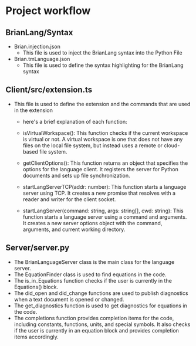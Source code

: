 # Project workflow

## BrianLang/Syntax
  - Brian.injection.json
     - This file is used to inject the BrianLang syntax into the Python File
  - Brian.tmLanguage.json
      - This file is used to define the syntax highlighting for the BrianLang syntax

## Client/src/extension.ts
  - This file is used to define the extension and the commands that are used in the extension
      - here's a brief explanation of each function:

      - isVirtualWorkspace(): This function checks if the current workspace is virtual or not. A virtual workspace is one that does not have any files on the local file system, but instead uses a remote or cloud-based file system.

      - getClientOptions(): This function returns an object that specifies the options for the language client. It registers the server for Python documents and sets up file synchronization.

      - startLangServerTCP(addr: number): This function starts a language server using TCP. It creates a new promise that resolves with a reader and writer for the client socket.

      - startLangServer(command: string, args: string[], cwd: string): This function starts a language server using a command and arguments. It creates a new server options object with the command, arguments, and current working directory.

## Server/server.py
  - The BrianLanguageServer class is the main class for the language server.
  - The EquationFinder class is used to find equations in the code.
  - The is_in_Equations function checks if the user is currently in the Equations() block.
  - The did_open and did_change functions are used to publish diagnostics when a text document is opened or changed.
  - The get_diagnostics function is used to get diagnostics for equations in the code.
  - The completions function provides completion items for the code, including constants, functions, units, and special symbols. It also checks if the user is currently in an equation block and provides completion items accordingly.
